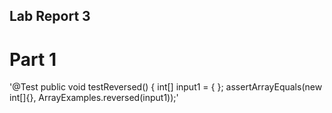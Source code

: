 ## Lab Report 3

# Part 1
'@Test
public void testReversed() {
  int[] input1 = { };
  assertArrayEquals(new int[]{}, ArrayExamples.reversed(input1));'
